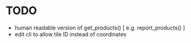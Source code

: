 # TODO

* human readable version of get_products() [ e.g. report_products() ]
* edit cli to allow tile ID instead of coordinates
